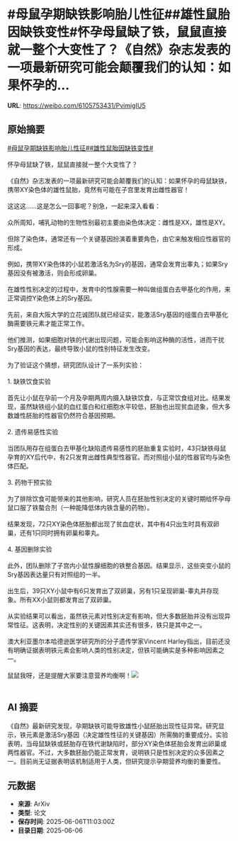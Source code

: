 # #母鼠孕期缺铁影响胎儿性征##雄性鼠胎因缺铁变性#怀孕母鼠缺了铁，鼠鼠直接就一整个大变性了？《自然》杂志发表的一项最新研究可能会颠覆我们的认知：如果怀孕的...

**URL**: https://weibo.com/6105753431/PvimigIU5

## 原始摘要

<a href="https://m.weibo.cn/search?containerid=231522type%3D1%26t%3D10%26q%3D%23%E6%AF%8D%E9%BC%A0%E5%AD%95%E6%9C%9F%E7%BC%BA%E9%93%81%E5%BD%B1%E5%93%8D%E8%83%8E%E5%84%BF%E6%80%A7%E5%BE%81%23&amp;extparam=%23%E6%AF%8D%E9%BC%A0%E5%AD%95%E6%9C%9F%E7%BC%BA%E9%93%81%E5%BD%B1%E5%93%8D%E8%83%8E%E5%84%BF%E6%80%A7%E5%BE%81%23" data-hide=""><span class="surl-text">#母鼠孕期缺铁影响胎儿性征#</span></a><a href="https://m.weibo.cn/search?containerid=231522type%3D1%26t%3D10%26q%3D%23%E9%9B%84%E6%80%A7%E9%BC%A0%E8%83%8E%E5%9B%A0%E7%BC%BA%E9%93%81%E5%8F%98%E6%80%A7%23&amp;extparam=%23%E9%9B%84%E6%80%A7%E9%BC%A0%E8%83%8E%E5%9B%A0%E7%BC%BA%E9%93%81%E5%8F%98%E6%80%A7%23" data-hide=""><span class="surl-text">#雄性鼠胎因缺铁变性#</span></a><br><br>怀孕母鼠缺了铁，鼠鼠直接就一整个大变性了？<br><br>《自然》杂志发表的一项最新研究可能会颠覆我们的认知：如果怀孕的母鼠缺铁，携带XY染色体的雄性鼠胎，竟然有可能在子宫里发育出雌性器官！<br><br>这这这……这是怎么一回事呢？别急，一起来深入看看：<br><br>众所周知，哺乳动物的生物性别最初主要由染色体决定：雌性是XX，雄性是XY。<br><br>但除了染色体，通常还有一个关键基因扮演着重要角色，由它来触发相应性器官的形成。<br><br>例如，携带XY染色体的小鼠若激活名为Sry的基因，通常会发育出睾丸；如果Sry基因没有被激活，则会形成卵巢。<br><br>在雄性性别决定的过程中，发育中的性腺需要一种叫做组蛋白去甲基化的作用，来正常调控Y染色体上的Sry基因。<br><br>先前，来自大阪大学的立花诚团队就已经证实，能激活Sry基因的组蛋白去甲基化酶需要铁元素才能正常工作。<br><br>他们推测，如果细胞对铁的代谢出现问题，可能会影响这种酶的活性，进而干扰Sry基因的表达，最终导致小鼠的性别特征发生改变。<br><br>为了验证这个猜想，研究团队设计了一系列实验：<br><br>1. 缺铁饮食实验<br><br>首先让小鼠在孕前一个月及孕期两周内摄入缺铁饮食，与正常饮食组对比。结果发现，虽然缺铁组小鼠的血红蛋白和红细胞水平较低，胚胎也出现贫血迹象，但大多数雄性胚胎的性器官仍然符合基因预期。<br><br>2. 遗传易感性实验<br><br>当团队用存在组蛋白去甲基化缺陷遗传易感性的胚胎重复实验时，43只缺铁母鼠孕育的XY后代中，有2只发育出雌性典型性器官。而对照组小鼠的性器官均与染色体匹配。<br><br>3. 药物干预实验<br><br>为了排除饮食可能带来的其他影响，研究人员在胚胎性别决定的关键时期给怀孕母鼠口服了铁螯合剂（一种能降低体内铁含量的药物）。<br><br>结果发现，72只XY染色体胚胎都出现了贫血症状，其中有4只出生时具有双卵巢，还有1只同时拥有卵巢和睾丸。<br><br>4. 基因删除实验<br><br>此外，团队删除了子宫内小鼠性腺细胞的铁整合基因。结果显示，这些突变小鼠的Sry基因表达量只有对照组的一半。<br><br>出生后，39只XY小鼠中有6只发育出了双卵巢，另有1只呈现卵巢-睾丸并存现象。所有XX小鼠则都发育出了双卵巢。<br><br>从实验结果可以看出，虽然铁元素对性别决定有影响，但大多数胚胎并没有出现异常性征。这表明，决定性别的关键因素其实还有很多，铁只是其中之一。<br><br>澳大利亚墨尔本哈德逊医学研究所的分子遗传学家Vincent Harley指出，目前还没有明确证据表明铁元素会影响人类的性别决定，但铁可能确实是多种影响因素之一。<br><br>鼠鼠我呀，还是提醒大家要注意营养均衡啊！<img style="" src="https://tvax3.sinaimg.cn/large/006Fd7o3gy1i25q8vcdzmj30lb0byn0m.jpg" referrerpolicy="no-referrer"><br><br>

## AI 摘要

《自然》最新研究发现，孕期缺铁可能导致雄性小鼠胚胎出现性征异常。研究显示，铁元素是激活Sry基因（决定雄性性征的关键基因）所需酶的重要成分。实验表明，当母鼠缺铁或胚胎存在铁代谢缺陷时，部分XY染色体胚胎会发育出卵巢或两性器官。不过，大多数胚胎仍能正常发育，说明铁只是性别决定的众多因素之一。目前尚无证据表明该机制适用于人类，但研究提示孕期营养均衡的重要性。

## 元数据

- **来源**: ArXiv
- **类型**: 论文
- **保存时间**: 2025-06-06T11:03:00Z
- **目录日期**: 2025-06-06
